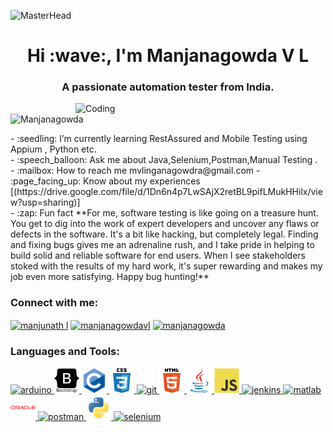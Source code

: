 ![MasterHead](https://propulsive.in/assets/img/service-icon/web.gif)
<h1 align="center">Hi :wave:, I'm Manjanagowda V L</h1>
<h3 align="center">A passionate automation tester from India.</h3>
<img  align="right" alt="Coding" width="400" src="https://raw.githubusercontent.com/abhisheknaiidu/abhisheknaiidu/master/code.gif">
<p align="left"> <img src="https://komarev.com/ghpvc/?username=Manjanagowda&label=Profile%20views&color=0e75b6&style=flat" alt="Manjanagowda" /> </p>
- :seedling: I’m currently learning RestAssured and  Mobile Testing using Appium , Python etc.
<br>
- :speech_balloon: Ask me about Java,Selenium,Postman,Manual Testing .
<br>
- :mailbox: How to reach me mvlinganagowdra@gmail.com
- :page_facing_up: Know about my experiences [(https://drive.google.com/file/d/1Dn6n4p7LwSAjX2retBL9pifLMukHHilx/view?usp=sharing)]
<br>
- :zap: Fun fact **For me, software testing is like going on a treasure hunt. You get to dig into the work of expert developers and uncover any flaws or defects in the software. It's a bit like hacking, but completely legal. Finding and fixing bugs gives me an adrenaline rush, and I take pride in helping to build solid and reliable software for end users. When I see stakeholders stoked with the results of my hard work, it's super rewarding and makes my job even more satisfying. Happy bug hunting!**
<h3 align="left">Connect with me:</h3>
<p align="left">
<a href="https://www.linkedin.com/in/mvpl" target="blank"><img align="center" src="https://raw.githubusercontent.com/rahuldkjain/github-profile-readme-generator/master/src/images/icons/Social/linked-in-alt.svg" alt="manjunath l" height="30" width="40" /></a>
<a href="https://instagram.com/manjanagowdavl" target="blank"><img align="center" src="https://raw.githubusercontent.com/rahuldkjain/github-profile-readme-generator/master/src/images/icons/Social/instagram.svg" alt="manjanagowdavl" height="30" width="40" /></a>
<a href="https://www.leetcode.com/manjanagowda" target="blank"><img align="center" src="https://raw.githubusercontent.com/rahuldkjain/github-profile-readme-generator/master/src/images/icons/Social/leet-code.svg" alt="manjanagowda" height="30" width="40" /></a>
</p>

<h3 align="left">Languages and Tools:</h3>
<p align="left"> <a href="https://www.arduino.cc/" target="_blank" rel="noreferrer"> <img src="https://cdn.worldvectorlogo.com/logos/arduino-1.svg" alt="arduino" width="40" height="40"/> </a> <a href="https://getbootstrap.com" target="_blank" rel="noreferrer"> <img src="https://raw.githubusercontent.com/devicons/devicon/master/icons/bootstrap/bootstrap-plain-wordmark.svg" alt="bootstrap" width="40" height="40"/> </a> <a href="https://www.cprogramming.com/" target="_blank" rel="noreferrer"> <img src="https://raw.githubusercontent.com/devicons/devicon/master/icons/c/c-original.svg" alt="c" width="40" height="40"/> </a> <a href="https://www.w3schools.com/css/" target="_blank" rel="noreferrer"> <img src="https://raw.githubusercontent.com/devicons/devicon/master/icons/css3/css3-original-wordmark.svg" alt="css3" width="40" height="40"/> </a> <a href="https://git-scm.com/" target="_blank" rel="noreferrer"> <img src="https://www.vectorlogo.zone/logos/git-scm/git-scm-icon.svg" alt="git" width="40" height="40"/> </a> <a href="https://www.w3.org/html/" target="_blank" rel="noreferrer"> <img src="https://raw.githubusercontent.com/devicons/devicon/master/icons/html5/html5-original-wordmark.svg" alt="html5" width="40" height="40"/> </a> <a href="https://www.java.com" target="_blank" rel="noreferrer"> <img src="https://raw.githubusercontent.com/devicons/devicon/master/icons/java/java-original.svg" alt="java" width="40" height="40"/> </a> <a href="https://developer.mozilla.org/en-US/docs/Web/JavaScript" target="_blank" rel="noreferrer"> <img src="https://raw.githubusercontent.com/devicons/devicon/master/icons/javascript/javascript-original.svg" alt="javascript" width="40" height="40"/> </a> <a href="https://www.jenkins.io" target="_blank" rel="noreferrer"> <img src="https://www.vectorlogo.zone/logos/jenkins/jenkins-icon.svg" alt="jenkins" width="40" height="40"/> </a> <a href="https://www.mathworks.com/" target="_blank" rel="noreferrer"> <img src="https://upload.wikimedia.org/wikipedia/commons/2/21/Matlab_Logo.png" alt="matlab" width="40" height="40"/> </a> <a href="https://www.oracle.com/" target="_blank" rel="noreferrer"> <img src="https://raw.githubusercontent.com/devicons/devicon/master/icons/oracle/oracle-original.svg" alt="oracle" width="40" height="40"/> </a> <a href="https://postman.com" target="_blank" rel="noreferrer"> <img src="https://www.vectorlogo.zone/logos/getpostman/getpostman-icon.svg" alt="postman" width="40" height="40"/> </a> <a href="https://www.python.org" target="_blank" rel="noreferrer"> <img src="https://raw.githubusercontent.com/devicons/devicon/master/icons/python/python-original.svg" alt="python" width="40" height="40"/> </a> <a href="https://www.selenium.dev" target="_blank" rel="noreferrer"> <img src="https://raw.githubusercontent.com/detain/svg-logos/780f25886640cef088af994181646db2f6b1a3f8/svg/selenium-logo.svg" alt="selenium" width="40" height="40"/> </a> </p>
